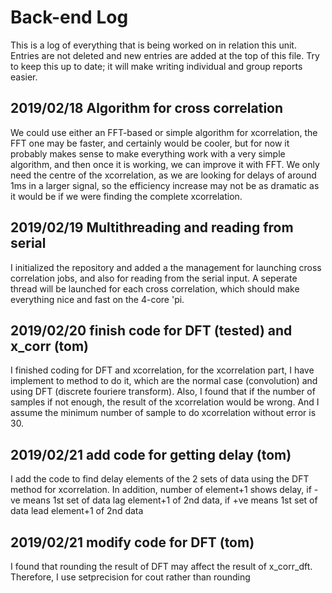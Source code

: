 # Back-end Log
This is a log of everything that is being worked on in relation this unit.
Entries are not deleted and new entries are added at the top of this file.
Try to keep this up to date; it will make writing individual and group reports
easier.

2019/02/18 Algorithm for cross correlation
------------------------------------------

We could use either an FFT-based or simple algorithm for xcorrelation, the FFT one may
be faster, and certainly would be cooler, but for now it probably makes sense to make everything
work with a very simple algorithm, and then once it is working, we can improve it with FFT. We 
only need the centre of the xcorrelation, as we are looking for delays of around 1ms in a
larger signal, so the efficiency increase may not be as dramatic as it would be if we were
finding the complete xcorrelation.

2019/02/19 Multithreading and reading from serial
-------------------------------------------------

I initialized the repository and added a the management for launching cross correlation jobs,
and also for reading from the serial input. A seperate thread will be launched for each
cross correlation, which should make everything nice and fast on the 4-core 'pi.

2019/02/20 finish code for DFT (tested) and x_corr (tom)
-------------------------------------------------

I finished coding for DFT and xcorrelation, for the xcorrelation part, I have implement to method to
do it, which are the normal case (convolution) and using DFT (discrete fouriere transform).
Also, I found that if the number of samples if not enough, the result of the xcorrelation
would be wrong. And I assume the minimum number of sample to do xcorrelation without error is 30.

2019/02/21 add code for getting delay (tom)
-------------------------------------------------

I add the code to find delay elements of the 2 sets of data using the DFT method for xcorrelation.
In addition, number of element+1 shows delay, if -ve means 1st set of data lag element+1 of 2nd data,
if +ve means 1st set of data lead element+1 of 2nd data

2019/02/21 modify code for DFT (tom)
-------------------------------------------------

I found that rounding the result of DFT may affect the result of x_corr_dft. Therefore, 
I use setprecision for cout rather than rounding
